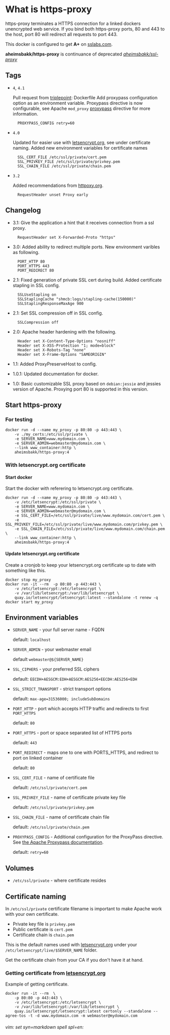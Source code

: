 # What is https-proxy

https-proxy terminates a HTTPS connection for a linked dockers unencrypted web service. If you bind both https-proxy ports, 80 and 443 to the host, port 80 will redirect all requests to port 443.

This docker is configured to get **A+** on [sslabs.com](https://www.ssllabs.com/ssltest/).

**aheimsbakk/https-proxy** is continuance of deprecated *[aheimsbakk/ssl-proxy](https://hub.docker.com/r/aheimsbakk/ssl-proxy/)*

## Tags

* `4`, `4.1`

    Pull request from [triplepoint](https://github.com/triplepoint): Dockerfile	Add proxypass configuration option as an environment variable. Proxypass directive is now configurable, see Apache `mod_proxy` [proxypass](https://httpd.apache.org/docs/2.4/mod/mod_proxy.html#proxypass) directive for more information. 

        PROXYPASS_CONFIG retry=60

* `4.0`

    Updated for easier use with [letsencrypt.org](https://letsencrypt.org), see under certificate naming. Added new environment variables for certificate names

		SSL_CERT_FILE /etc/ssl/private/cert.pem
		SSL_PRIVKEY_FILE /etc/ssl/private/privkey.pem
		SSL_CHAIN_FILE /etc/ssl/private/chain.pem

* `3.2`

	Added recommendations from [httpoxy.org](https://httpoxy.org/).

		RequestHeader unset Proxy early

## Changelog

* 3.1: Give the application a hint that it receives connection from a ssl proxy.

        RequestHeader set X-Forwarded-Proto "https"

* 3.0: Added ability to redirect multiple ports. New environment varibles as following.

        PORT_HTTP 80
        PORT_HTTPS 443
        PORT_REDIRECT 80

* 2.1: Fixed generation of private SSL cert during build. Added certificate stapling in SSL config.

        SSLUseStapling on
        SSLStaplingCache "shmcb:logs/stapling-cache(150000)"
        SSLStaplingResponseMaxAge 900

* 2.1: Set SSL compression off in SSL config.

        SSLCompression off

* 2.0: Apache header hardening with the following.

        Header set X-Content-Type-Options "nosniff"
        Header set X-XSS-Protection "1; mode=block"
        Header set X-Robots-Tag "none"
        Header set X-Frame-Options "SAMEORIGIN"

* 1.1: Added ProxyPreserveHost to config.

* 1.0.1: Updated documentation for docker.

* 1.0: Basic customizable SSL proxy based on `debian:jessie` and jessies version of Apache. Proxying port 80 is supported in this version.

## Start https-proxy

### For testing

    docker run -d --name my_proxy -p 80:80 -p 443:443 \
		-v ./my_certs:/etc/ssl/private \
        -e SERVER_NAME=www.mydomain.com \
        -e SERVER_ADMIN=webmaster@mydomain.com \
        --link www_container:http \
		aheimsbakk/https-proxy:4

### With letsencrypt.org certificate

#### Start docker

Start the docker with referering to letsencrypt.org certificate.

	docker run -d --name my_proxy -p 80:80 -p 443:443 \
		-v /etc/letsencrypt:/etc/ssl/private \
        -e SERVER_NAME=www.mydomain.com \
        -e SERVER_ADMIN=webmaster@mydomain.com \
        -e SSL_CERT_FILE=/etc/ssl/private/live/www.mydomain.com/cert.pem \
        -e SSL_PRIVKEY_FILE=/etc/ssl/private/live/www.mydomain.com/privkey.pem \
        -e SSL_CHAIN_FILE=/etc/ssl/private/live/www.mydomain.com/chain.pem \
        --link www_container:http \
        aheimsbakk/https-proxy:4

#### Update letsencrypt.org certificate

Create a cronjob to keep your letsencrypt.org certificate up to date with something like this.

	docker stop my_proxy
	docker run -it --rm  -p 80:80 -p 443:443 \
		-v /etc/letsencrypt:/etc/letsencrypt \
		-v /var/lib/letsencrypt:/var/lib/letsencrypt \
		quay.io/letsencrypt/letsencrypt:latest --standalone -t renew -q
	docker start my_proxy

## Environment variables

* `SERVER_NAME` - your full server name - FQDN

    default: `localhost`

* `SERVER_ADMIN` - your webmaster email

    default `webmaster@${SERVER_NAME}`

* `SSL_CIPHERS` - your preferred SSL ciphers

    default: `EECDH+AESGCM:EDH+AESGCM:AES256+EECDH:AES256+EDH`

* `SSL_STRICT_TRANSPORT` - strict transport options

    default: `max-age=31536000; includeSubDomains`

* `PORT_HTTP` - port which accepts HTTP traffic and redirects to first `PORT_HTTPS`

    default: `80`

* `PORT_HTTPS` - port or space separated list of HTTPS ports

    default: `443`

* `PORT_REDIRECT` - maps one to one with PORTS_HTTPS, and redirect to port on linked container

    default: `80`

* `SSL_CERT_FILE` - name of certificate file

	default: `/etc/ssl/private/cert.pem`

* `SSL_PRIVKEY_FILE` - name of certificate private key file

	default: `/etc/ssl/private/privkey.pem`

* `SSL_CHAIN_FILE` - name of certificate chain file

	default: `/etc/ssl/private/chain.pem`

* `PROXYPASS_CONFIG` - Additional configuration for the ProxyPass directive.  See [the Apache Proxypass documentation](https://httpd.apache.org/docs/2.4/mod/mod_proxy.html#proxypass).

    default: `retry=60`

## Volumes

* `/etc/ssl/private` - where certificate resides

## Certificate naming

In `/etc/ssl/private` certificate filename is important to make Apache work with your own certificate.

* Private key file is `privkey.pem`
* Public certificate is `cert.pem`
* Certificate chain is `chain.pem`

This is the default names used with [letsencrypt.org](https://letsencrypt.org) under your `/etc/letsencrypt/live/$SERVER_NAME` folder.

Get the certificate chain from your CA if you don't have it at hand.

### Getting certificate from [letsencrypt.org](https://letsencrypt.org)

Example of getting certificate.

	docker run -it --rm  \
		-p 80:80 -p 443:443 \
		-v /etc/letsencrypt:/etc/letsencrypt \
		-v /var/lib/letsencrypt:/var/lib/letsencrypt \
		quay.io/letsencrypt/letsencrypt:latest certonly --standalone --agree-tos -t -d www.mydomain.com -m webmaster@mydomain.com

###### vim: set syn=markdown spell spl=en:
